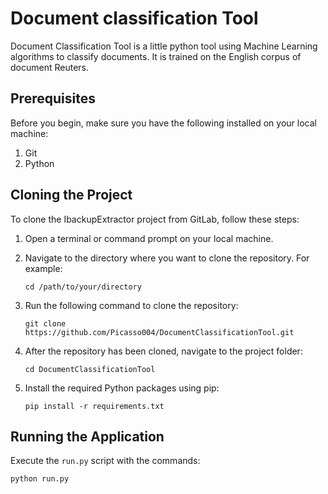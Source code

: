 # Document classification Tool
Document Classification Tool is a little python tool using Machine Learning algorithms to classify documents. It is trained on the English corpus of document Reuters.

## Prerequisites

Before you begin, make sure you have the following installed on your local machine:

1. Git
2. Python

## Cloning the Project

To clone the IbackupExtractor project from GitLab, follow these steps:

1. Open a terminal or command prompt on your local machine.

2. Navigate to the directory where you want to clone the repository. For example:

   ```
   cd /path/to/your/directory
   ```

3. Run the following command to clone the repository:

   ```
   git clone https://github.com/Picasso004/DocumentClassificationTool.git
   ```

4. After the repository has been cloned, navigate to the project folder:

   ```
   cd DocumentClassificationTool
   ```

5. Install the required Python packages using pip:

   ```
   pip install -r requirements.txt
   ```

## Running the Application
Execute the `run.py` script with the commands:

   ```
   python run.py
   ```

